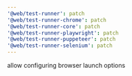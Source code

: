 ```yaml
---
'@web/test-runner': patch
'@web/test-runner-chrome': patch
'@web/test-runner-core': patch
'@web/test-runner-playwright': patch
'@web/test-runner-puppeteer': patch
'@web/test-runner-selenium': patch
---
```


allow configuring browser launch options
